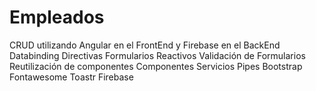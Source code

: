 # Empleados
CRUD utilizando Angular en el FrontEnd y Firebase en el BackEnd
Databinding
Directivas
Formularios Reactivos
Validación de Formularios
Reutilización de componentes
Componentes
Servicios
Pipes
Bootstrap
Fontawesome
Toastr
Firebase

